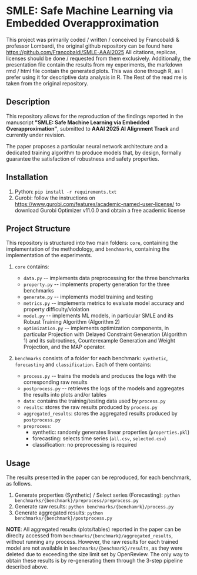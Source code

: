 # SMLE: Safe Machine Learning via Embedded Overapproximation

This project was primarily coded / written / conceived by Francobaldi & professor Lombardi, the original github repository can be found here https://github.com/Francobaldi/SMLE-AAAI2025  All citations, replicas, licenses should be done / requested from them exclusively. Additionally, the presentation  file contain the results from my experiments, the markdown rmd / html file contain the generated plots. This was done through R, as I prefer using it for descriptive data analysis in R. The Rest of the read me is taken from the original repository.

## Description
This repository allows for the reproduction of the findings reported in the manuscript __"SMLE: Safe Machine Learning via Embedded Overapproximation"__, submitted to __AAAI 2025 AI Alignment Track__ and currently under revision.

The paper proposes a particular neural network architecture and a dedicated training algorithm to produce models that, by design, formally guarantee the satisfaction of robustness and safety properties.

## Installation
1. Python: `pip install -r requirements.txt`
2. Gurobi: follow the instructions on https://www.gurobi.com/features/academic-named-user-license/ to download Gurobi Optimizer v11.0.0 and obtain a free academic license

## Project Structure
This repository is structured into two main folders: `core`, containing the implementation of the methodology, and `benchmarks`, containing the implementation of the experiments.

1. `core` contains:
    * `data.py` -- implements data preprocessing for the three benchmarks
    * `property.py` -- implements property generation for the three benchmarks
    * `generate.py` -- implements model training and testing
    * `metrics.py` -- implements metrics to evaluate model accuracy and property difficulty/violation
    * `model.py` -- implements ML models, in particular SMLE and its Robust Training Algorithm (Algorithm 2)
    * `optimization.py` -- implements optimization components, in particular Projection with Delayed Constraint Generation (Algorithm 1) and its subroutines, Counterexample Generation and Weight Projection, and the MAP operator.

2. `benchmarks` consists of a folder for each benchmark: `synthetic`, `forecasting` and `classification`. Each of them contains:
    * `process.py` -- trains the models and produces the logs with the corresponding raw results
    * `postprocess.py` -- retrieves the logs of the models and aggregates the results into plots and/or tables
    * `data`: contains the training/testing data used by `process.py`
    * `results`: stores the raw results produced by `process.py`
    * `aggregated_results`: stores the aggregated results produced by `postprocess.py`
    * `preprocess`: 
      * synthetic: randomly generates linear properties (`properties.pkl`) 
      * forecasting: selects time series (`all.csv`, `selected.csv`)
      * classification: no preprocessing is required

## Usage
The results presented in the paper can be reproduced, for each benchmark, as follows. 

1. Generate properties (Synthetic) / Select series (Forecasting): `python benchmarks/{benchmark}/preprocess/preprocess.py`
2. Generate raw results: `python benchmarks/{benchamrk}/process.py`
3. Generate aggregated results: `python benchmarks/{benchmark}/postprocess.py`

__NOTE__: All aggregated results (plots/tables) reported in the paper can be direclty accessed from `benchmarks/{benchmark}/aggregated_results`, without running any process. However, the raw results for each trained model are not available in `benchmarks/{benchmark}/results`, as they were deleted due to exceeding the size limit set by OpenReview. The only way to obtain these results is by re-generating them through the 3-step pipeline described above.

